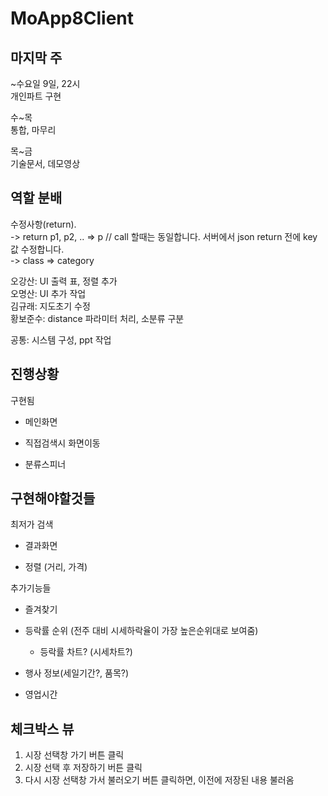 # MoApp8Client 
  
## 마지막 주  
~수요일 9일, 22시  
개인파트 구현  
  
수~목   
통합, 마무리  
  
목~금   
기술문서, 데모영상  

## 역할 분배  
수정사항(return).  
    -> return p1, p2, .. => p // call 할때는 동일합니다. 서버에서 json return 전에 key값 수정합니다.  
    -> class => category  
  
오강산: UI 출력 표, 정렬 추가  
오명산: UI 추가 작업  
김규래: 지도초기 수정  
황보준수: distance 파라미터 처리, 소분류 구분  
  
공통: 시스템 구성, ppt 작업  
  
## 진행상황
구현됨

- 메인화면 

- 직접검색시 화면이동

- 분류스피너

## 구현해야할것들 
최저가 검색 

- 결과화면

- 정렬 (거리, 가격)



추가기능들

- 즐겨찾기

- 등락률 순위 (전주 대비 시세하락율이 가장 높은순위대로 보여줌)

  - 등락률 차트? (시세차트?)

- 행사 정보(세일기간?, 품목?)

- 영업시간

## 체크박스 뷰 
1. 시장 선택창 가기 버튼 클릭 
2. 시장 선택 후 저장하기 버튼 클릭
3. 다시 시장 선택창 가서 불러오기 버튼 클릭하면, 이전에 저장된 내용 불러옴



